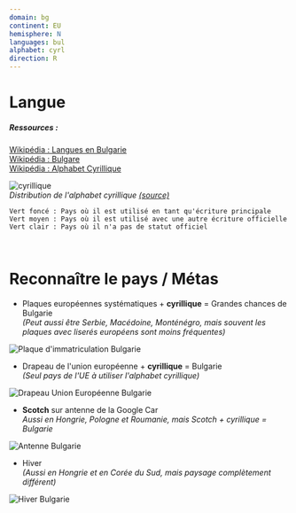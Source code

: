 ```yaml
---
domain: bg
continent: EU
hemisphere: N
languages: bul
alphabet: cyrl
direction: R
---
```


# Langue

##### Ressources :

[Wikipédia : Langues en Bulgarie](https://fr.wikipedia.org/wiki/Langues_en_Bulgarie)  
[Wikipédia : Bulgare](https://fr.wikipedia.org/wiki/Bulgare)  
[Wikipédia : Alphabet Cyrillique](https://fr.wikipedia.org/wiki/Alphabet_cyrillique)  

![cyrillique](https://upload.wikimedia.org/wikipedia/commons/thumb/0/0e/Cyrillic_alphabet_world_distribution.svg/1024px-Cyrillic_alphabet_world_distribution.svg.png)  
*Distribution de l'alphabet cyrillique [(source)](https://fr.wikipedia.org/wiki/Alphabet_cyrillique#/media/Fichier:Cyrillic_alphabet_world_distribution.svg)*
```
Vert foncé : Pays où il est utilisé en tant qu'écriture principale
Vert moyen : Pays où il est utilisé avec une autre écriture officielle
Vert clair : Pays où il n'a pas de statut officiel
```

<br/>

# Reconnaître le pays / Métas

- Plaques européennes systématiques + **cyrillique** = Grandes chances de Bulgarie  
  *(Peut aussi être Serbie, Macédoine, Monténégro, mais souvent les plaques avec liserés européens sont moins fréquentes)*

![Plaque d'immatriculation Bulgarie](/images/countries/bg/plaque.png)

- Drapeau de l'union européenne + **cyrillique** = Bulgarie  
  *(Seul pays de l'UE à utiliser l'alphabet cyrillique)*

![Drapeau Union Européenne Bulgarie](/images/countries/bg/europe.png) 

- **Scotch** sur antenne de la Google Car  
  *Aussi en Hongrie, Pologne et Roumanie, mais Scotch + cyrillique = Bulgarie*
  
![Antenne Bulgarie](/images/countries/bg/antenne.png)

- Hiver  
  *(Aussi en Hongrie et en Corée du Sud, mais paysage complètement différent)*

![Hiver Bulgarie](/images/countries/bg/hiver.png)
